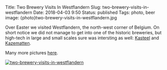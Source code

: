 Title: Two Brewery Visits In Westflandern
Slug: two-brewery-visits-in-westflandern
Date: 2018-04-03 9:50
Status: published
Tags: photo, beer
image: {photo}two-brewery-visits-in-westflandern.jpg

Over Easter we visited Westflandern, the north-west corner of Belgium.
On short notice we did not manage to get into one of the historic breweries,
but high-tech in large and small scales sure was intersting as well:
[Kasteel](https://www.vanhonsebrouck.be/) and [Kazematten](http://www.kazematten.be/en).

Many more pictures [here](https://photos.app.goo.gl/rxZHIjpIZcLWhRCH2).

[![two-brewery-visits-in-westflandern]({photo}two-brewery-visits-in-westflandern.jpg "two-brewery-visits-in-westflandern")]({filename}/pic/two-brewery-visits-in-westflandern.jpg)
